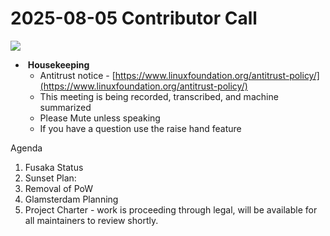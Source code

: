 # 2025-08-05 Contributor Call

![](https://www.linuxfoundation.org/favicon.ico)

-  **Housekeeping**
  - Antitrust notice - [https://www.linuxfoundation.org/antitrust-policy/](https://www.linuxfoundation.org/antitrust-policy/)
  - This meeting is being recorded, transcribed, and machine summarized
  - Please Mute unless speaking
  - If you have a question use the raise hand feature

Agenda

1. Fusaka Status
2. Sunset Plan:
  1. Removal of PoW
3. Glamsterdam Planning
4. Project Charter - work is proceeding through legal, will be available for all maintainers to review shortly.
